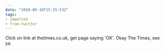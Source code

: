 ```yaml
---
date: "2010-09-10T15:25:53Z"
tags:
- imported
- from-twitter
---
```

Click on link at thetimes.co.uk, get page saying 'OK'. Okay The Times, see ya.
